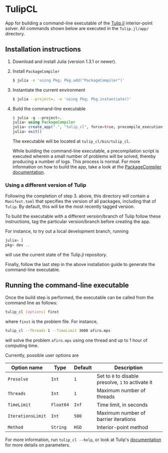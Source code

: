 # TulipCL

App for building a command-line executable of the [Tulip.jl](https://github.com/ds4dm/Tulip.jl) interior-point solver.
All commands shown below are executed in the `Tulip.jl/app/` directory.

## Installation instructions

1. Download and install Julia (version 1.3.1 or newer).

1. Install `PackageCompiler`
    ```bash
    $ julia -e 'using Pkg; Pkg.add("PackageCompiler")'
    ```

1. Instantiate the current environment
    ```bash
    $ julia --project=. -e 'using Pkg; Pkg.instantiate()'

1. Build the command-line executable
    ```julia
    $ julia -q --project=.
    julia> using PackageCompiler
    julia> create_app(".", "tulip_cl", force=true, precompile_execution_file="precompile_app.jl", app_name="tulip_cl");
    julia> exit()
    ```
    The executable will be located at `tulip_cl/bin/tulip_cl`.

    While building the command-line executable, a precompilation script is executed wherein a small number of problems will be solved, thereby producing a number of logs. This process is normal.
    For more information on how to build the app, take a look at the [PackageCompiler documentation](https://julialang.github.io/PackageCompiler.jl/dev/apps/).

### Using a different version of Tulip

Following the completion of step 3. above, this directory will contain a `Manifest.toml` that specifies the version of all packages, including that of `Tulip`.
By default, this will be the most recently tagged version.

To build the executable with a different version/branch of Tulip follow these instructions, tag the particular version/branch before creating the app.

For instance, to try out a local development branch, running
```julia
julia> ]
pkg> dev ..
```
will use the current state of the Tulip.jl repository.

Finally, follow the last step in the above installation guide to generate the command-line executable.

## Running the command-line executable

Once the build step is performed, the executable can be called from the command line as follows:
```bash
tulip_cl [options] finst
```
where `finst` is the problem file. For instance,
```bash
tulip_cl --Threads 1 --TimeLimit 3600 afiro.mps
```
will solve the problem `afiro.mps` using one thread and up to 1 hour of computing time.

Currently, possible user options are

| Option name | Type | Default | Description |
|-------------|------|---------|-------------|
| `Presolve`  | `Int`     | `1`   | Set to `0` to disable presolve, `1` to activate it |
| `Threads`   | `Int`     | `1`   | Maximum number of threads |
| `TimeLimit` | `Float64` | `Inf` | Time limit, in seconds |
| `IterationsLimit` | `Int` | `500` | Maximum number of barrier iterations |
| `Method` | `String` | `HSD` | Interior-point method |

For more information, run `tulip_cl --help`, or look at Tulip's [documentation](https://ds4dm.github.io/Tulip.jl/stable/) for more details on parameters.